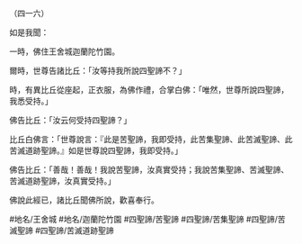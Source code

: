 （四一六）

如是我聞：

一時，佛住王舍城迦蘭陀竹園。

爾時，世尊告諸比丘：「汝等持我所說四聖諦不？」

時，有異比丘從座起，正衣服，為佛作禮，合掌白佛：「唯然，世尊所說四聖諦，我悉受持。」

佛告比丘：「汝云何受持四聖諦？」

比丘白佛言：「世尊說言：『此是苦聖諦，我即受持，此苦集聖諦、此苦滅聖諦、此苦滅道跡聖諦。』如是世尊說四聖諦，我即受持。」

佛告比丘：「善哉！善哉！我說苦聖諦，汝真實受持；我說苦集聖諦、苦滅聖諦、苦滅道跡聖諦，汝真實受持。」

佛說此經已，諸比丘聞佛所說，歡喜奉行。

#地名/王舍城
#地名/迦蘭陀竹園
#四聖諦/苦聖諦
#四聖諦/苦集聖諦
#四聖諦/苦滅聖諦
#四聖諦/苦滅道跡聖諦
